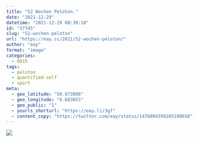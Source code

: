 ```yaml
---
title: "52 Wochen Peloton."
date: "2021-12-29"
datetime: "2021-12-29 08:30:18"
id: "37745"
slug: "52-wochen-peloton"
url: "https://eay.cc/2021/52-wochen-peloton/"
author: "eay"
format: "image"
categories:
  - 0815
tags:
  - peloton
  - quantified-self
  - sport
meta:
  - geo_latitude: "50.973808"
  - geo_longitude: "6.683053"
  - geo_public: "1"
  - yourls_shorturl: "https://eay.li/3gf"
  - content_copy: "https://twitter.com/eay/status/1476094399285190658"
---
```


![](https://eay.cc/uploads/2021/52-wochen-peloton.jpg)
